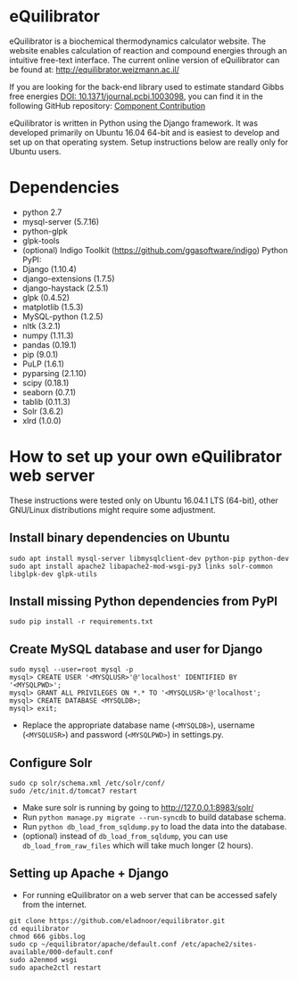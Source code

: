 eQuilibrator
============

eQuilibrator is a biochemical thermodynamics calculator website.
The website enables calculation of reaction and compound energies
through an intuitive free-text interface. The current online
version of eQuilibrator can be found at:
http://equilibrator.weizmann.ac.il/

If you are looking for the back-end library used to estimate standard Gibbs free energies
[DOI: 10.1371/journal.pcbi.1003098](http://journals.plos.org/ploscompbiol/article?id=10.1371/journal.pcbi.1003098),
you can find it in the following GitHub repository:
[Component Contribution](https://github.com/eladnoor/component-contribution)

eQuilibrator is written in Python using the Django framework.
It was developed primarily on Ubuntu 16.04 64-bit and is easiest
to develop and set up on that operating system. Setup instructions
below are really only for Ubuntu users.

# Dependencies
- python 2.7
- mysql-server (5.7.16)
- python-glpk
- glpk-tools
- (optional) Indigo Toolkit (https://github.com/ggasoftware/indigo)
Python PyPI:
- Django (1.10.4)
- django-extensions (1.7.5)
- django-haystack (2.5.1)
- glpk (0.4.52)
- matplotlib (1.5.3)
- MySQL-python (1.2.5)
- nltk (3.2.1)
- numpy (1.11.3)
- pandas (0.19.1)
- pip (9.0.1)
- PuLP (1.6.1)
- pyparsing (2.1.10)
- scipy (0.18.1)
- seaborn (0.7.1)
- tablib (0.11.3)
- Solr (3.6.2)
- xlrd (1.0.0)

# How to set up your own eQuilibrator web server
These instructions were tested only on Ubuntu 16.04.1 LTS (64-bit), other GNU/Linux
distributions might require some adjustment.

## Install binary dependencies on Ubuntu
```
sudo apt install mysql-server libmysqlclient-dev python-pip python-dev 
sudo apt install apache2 libapache2-mod-wsgi-py3 links solr-common libglpk-dev glpk-utils
```

## Install missing Python dependencies from PyPI
```
sudo pip install -r requirements.txt
```

## Create MySQL database and user for Django
```
sudo mysql --user=root mysql -p
mysql> CREATE USER '<MYSQLUSR>'@'localhost' IDENTIFIED BY '<MYSQLPWD>';
mysql> GRANT ALL PRIVILEGES ON *.* TO '<MYSQLUSR>'@'localhost';
mysql> CREATE DATABASE <MYSQLDB>;
mysql> exit;
```
* Replace the appropriate database name (`<MYSQLDB>`), username (`<MYSQLUSR>`) 
  and password (`<MYSQLPWD>`) in settings.py.

## Configure Solr
```
sudo cp solr/schema.xml /etc/solr/conf/
sudo /etc/init.d/tomcat7 restart
```
* Make sure solr is running by going to http://127.0.0.1:8983/solr/
* Run `python manage.py migrate --run-syncdb` to build database schema.
* Run `python db_load_from_sqldump.py` to load the data into the database.
* (optional) instead of `db_load_from_sqldump`, you can use `db_load_from_raw_files`
  which will take much longer (2 hours).

## Setting up Apache + Django

* For running eQuilibrator on a web server that can be accessed safely from the internet.
```
git clone https://github.com/eladnoor/equilibrator.git
cd equilibrator
chmod 666 gibbs.log
sudo cp ~/equilibrator/apache/default.conf /etc/apache2/sites-available/000-default.conf
sudo a2enmod wsgi
sudo apache2ctl restart
```
